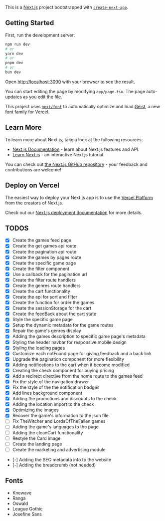 This is a [Next.js](https://nextjs.org) project bootstrapped with [`create-next-app`](https://nextjs.org/docs/app/api-reference/cli/create-next-app).

## Getting Started

First, run the development server:

```bash
npm run dev
# or
yarn dev
# or
pnpm dev
# or
bun dev
```

Open [http://localhost:3000](http://localhost:3000) with your browser to see the result.

You can start editing the page by modifying `app/page.tsx`. The page auto-updates as you edit the file.

This project uses [`next/font`](https://nextjs.org/docs/app/building-your-application/optimizing/fonts) to automatically optimize and load [Geist](https://vercel.com/font), a new font family for Vercel.

## Learn More

To learn more about Next.js, take a look at the following resources:

- [Next.js Documentation](https://nextjs.org/docs) - learn about Next.js features and API.
- [Learn Next.js](https://nextjs.org/learn) - an interactive Next.js tutorial.

You can check out [the Next.js GitHub repository](https://github.com/vercel/next.js) - your feedback and contributions are welcome!

## Deploy on Vercel

The easiest way to deploy your Next.js app is to use the [Vercel Platform](https://vercel.com/new?utm_medium=default-template&filter=next.js&utm_source=create-next-app&utm_campaign=create-next-app-readme) from the creators of Next.js.

Check out our [Next.js deployment documentation](https://nextjs.org/docs/app/building-your-application/deploying) for more details.

## TODOS

- [x] Create the games feed page
- [x] Create the get games api route
- [x] Create the pagination api route
- [x] Create the games by pages route
- [x] Create the specific game page
- [x] Create the filter component
- [x] Use a callback for the pagination url
- [x] Create the filter route handlers
- [x] Create the genres route handlers
- [x] Create the cart functionality
- [x] Create the api for sort and filter
- [x] Create the function for order the games
- [x] Create the sessionStorage for the cart
- [x] Create the feedBack about the cart state
- [x] Style the specific game page
- [x] Setup the dynamic metadata for the game routes
- [x] Repair the game's genres display
- [x] Adding the games description to specific game page's metadata
- [x] Styling the header navbar for responsive mobile design
- [x] Styling the loading pages
- [x] Customize each notFound page for giving feedback and a back link
- [x] Upgrade the pagination component for more flexibility
- [x] Adding notifications to the cart when it become modified
- [x] Creating the check component for buying pricing
- [x] Add a redirect directive from the home route to the games feed
- [x] Fix the style of the navigation drawer
- [x] Fix the style of the the notification badges
- [x] Add lines background component
- [x] Adding the promotions and discounts to the check
- [x] Adding the location import to the check
- [x] Optimizing the images
- [x] Recover the game's information to the json file
- [ ] Fix TheWitcher and LordsOfTheFallen games
- [ ] Adding the game's languages to the page
- [ ] Adding the cleanCart functionality
- [ ] Restyle the Card image
- [ ] Create the landing page
- [ ] Create the marketing and advertising module
- [-] Adding the SEO metadata info to the website
- [-] Adding the breadcrumb (not needed)

## Fonts

- Knewave
- Ranga
- Oswald
- League Gothic
- Josefine Sans
